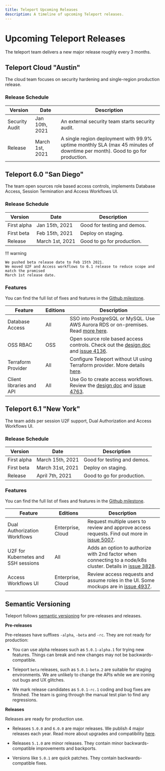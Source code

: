 ```yaml
---
title: Teleport Upcoming Releases
description: A timeline of upcoming Teleport releases.
---
```


# Upcoming Teleport Releases

The teleport team delivers a new major release roughly every 3 months.

## Teleport Cloud "Austin"

The cloud team focuses on security hardening and single-region production
release.

### Release Schedule

| Version              | Date              | Description
|----------------------|-------------------|---------------------------
| Security Audit       | Jan 10th, 2021    | An external security team starts security audit.
| Release              | March 1st, 2021   | A single region deployment with 99.9% uptime monthly SLA (max 45 minutes of downtime per month). Good to go for production.

## Teleport 6.0 "San Diego"

The team open sources role based access controls, implements Database Access, Session Termination
and Access Workflows UI.


### Release Schedule

| Version              | Date              | Description
|----------------------|-------------------|---------------------------
| First alpha          | Jan 15th, 2021    | Good for testing and demos.
| First beta           | Feb 15th, 2021    | Deploy on staging.
| Release              | March 1st, 2021   | Good to go for production.

!!! warning

    We pushed beta release date to Feb 15th 2021.
    We moved U2F and Access workflows to 6.1 release to reduce scope and match the promised 
    March 1st release date.

### Features

You can find the full list of fixes and features in the
[Github milestone](https://github.com/gravitational/teleport/milestone/33).

|Feature                              | Editions          | Description
|-------------------------------------|-------------------|-----------------------------------
| Database Access                     | All               | SSO into PostgreSQL or MySQL. Use AWS Aurora RDS or on-premises. Read [more here](./database-access.md).
| OSS RBAC                            | OSS               | Open source role based access controls. Check out the [design doc](https://github.com/gravitational/teleport/blob/master/rfd/0007-rbac-oss.md) and [issue 4136](https://github.com/gravitational/teleport/issues/4136).
| Terraform Provider                  | All               | Configure Teleport without UI using Terraform provider. More details [here](https://github.com/gravitational/teleport-plugins/projects/3#card-49866475).
| Client libraries and API            | All               | Use Go to create access workflows. Review the [design doc](https://github.com/gravitational/teleport/pull/4746) and [issue 4763](https://github.com/gravitational/teleport/issues/4763).

## Teleport 6.1 "New York"

The team adds per session U2F support, Dual Authorization and Access Workflows UI.

### Release Schedule

| Version              | Date              | Description
|----------------------|-------------------|---------------------------
| First alpha          | March 15th, 2021  | Good for testing and demos.
| First beta           | March 31st, 2021  | Deploy on staging.
| Release              | April 7th, 2021   | Good to go for production.

### Features

You can find the full list of fixes and features in the
[Github milestone](https://github.com/gravitational/teleport/milestone/50).

|Feature                              | Editions          | Description
|-------------------------------------|-------------------|-----------------------------------
| Dual Authorization Workflows        | Enterprise, Cloud | Request multiple users to review and approve access requests. Find out more in [issue 5007](https://github.com/gravitational/teleport/issues/5007).
| U2F for Kubernetes and SSH sessions | All               | Adds an option to authorize with 2nd factor when connecting to a node/k8s cluster. Details in [issue 3828](https://github.com/gravitational/teleport/issues/3878).
| Access Workflows UI                 | Enterprise, Cloud | Review access requests and assume roles in the UI. Some mockups are in [issue 4937](https://github.com/gravitational/teleport/issues/4937).

## Semantic Versioning

Teleport follows [semantic versioning](https://semver.org/) for pre-releases and releases.

**Pre-releases**

Pre-releases have suffixes `-alpha`, `-beta` and `-rc`.
They are not ready for production:

* You can use alpha releases such as `5.0.1-alpha.1` for trying new features.
  Things can break and new changes may not be backwards-compatible.

* Teleport `beta` releases, such as `5.0.1-beta.2` are suitable for staging environments.
  We are unlikely to change the APIs while we are ironing out bugs and UX glitches.

* We mark release candidates as `5.0.1-rc.1` coding and bug fixes are finished.
  The team is going through the manual test plan to find any regressions.

**Releases**

Releases are ready for production use.

* Releases `5.0.0` and `6.0.0` are major releases. We publish 4 major releases each year.
Read more about upgrades and compatibility [here](../admin-guide.md#component-compatibility).

* Releases `5.1.0` are minor releases. They contain minor backwards-compatible improvements and backports.

* Versions like `5.0.1` are quick patches. They contain backwards-compatible fixes.
